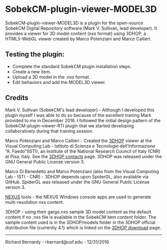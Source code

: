 # SobekCM-plugin-viewer-MODEL3D
<p>SobekCM-plugin-viewer-MODEL3D is a plugin for the open-source SobekCM Digital Repository software (Mark V. Sullivan, lead developer). It provides a viewer for 3D model content (nxs format) using 3DHOP, a HTML5-WebGL viewer created by Marco Potenziani and Marco Callieri.</p>

<h2>Testing the plugin:</h2>

<ul>
<li>Complete the standard SobekCM plugin installation steps.</li>
<li>Create a new item.</li>
<li>Upload a 3D model in the .nxs format.</li>
<li>Edit behaviors and add the MODEL3D viewer.</li>
</ul>
 
<h2>Credits</h2>

<p>Mark V. Sullivan (SobekCM's lead developer) - Although I developed this plugin myself I was able to do so because of the excellent traning Mark provided to me in December 2016. I followed the initial design pattern of the SobekCM-plugin-viewer-RTI plugin that we  started developing collaboratively during that training session.</p>

<p>Marco Potenziani and Marco Callieri - Created the <a href="http://vcg.isti.cnr.it/3dhop/">3DHOP</a> viewer at the Visual Computing Lab - Istituto di Scienza e Tecnologie dell’Informazione “A. Faedo”(ISTI), an Institute of the National Research Council of Italy (CNR) at Pisa, Italy. See the <a href="http://vcg.isti.cnr.it/3dhop/contacts.php">3DHOP contacts</a> page. 3DHOP was released under the GNU General Public License version 3.</p>

<p>Marco Di Benedetto and Marco Potenziani (also from the Visual Computing Lab - ISTI - CNR) - 3DHOP depends upon SpiderGL, also available via GitHub. SpiderGL was released under the GNU General Public License version 3.</p>

<p><a href="http://vcg.isti.cnr.it/nexus/">NEXUS</a> tools - the NEXUS Windows console apps are used to generate multi-resolution nxs content.</p>

<p>3DHOP - using their gargo.nxs sample 3D model content as the default content if no .nxs file is available in the SobekCM item content folder. The sample content used is in the 3DHOP/models folder in the 3DHOP official distribution file (currently 4.1) which is linked on the <a href="http://vcg.isti.cnr.it/3dhop/download.php">3DHOP download</a> page.</p>

<hr/>

<p>Richard Bernardy - rbernard@usf.edu - 12/31/2016.</p>
